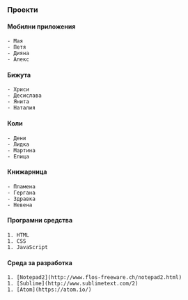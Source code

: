 ### Проекти

#### Мобилни приложения
	- Мая
	- Петя
	- Дияна
	- Алекс

#### Бижута
	- Хриси
	- Десислава
	- Янита
	- Наталия

#### Коли
	- Дени
	- Лидка
	- Мартина
	- Елица

#### Книжарница
	- Пламена
	- Гергана
	- Здравка
	- Невена

#### Програмни средства
	1. HTML
	1. CSS
	1. JavaScript

#### Среда за разработка
	1. [Notepad2](http://www.flos-freeware.ch/notepad2.html)
	1. [Sublime](http://www.sublimetext.com/2)
	1. [Atom](https://atom.io/)
